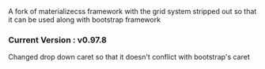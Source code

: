 A fork of materializecss framework with the grid system stripped out so that 
it can be used along with bootstrap framework


### Current Version : v0.97.8
Changed drop down caret so that it doesn't conflict with bootstrap's caret
